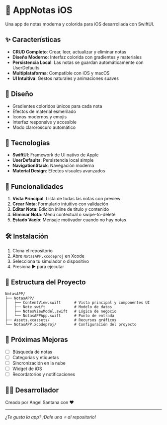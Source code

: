 # 📝 AppNotas iOS

Una app de notas moderna y colorida para iOS desarrollada con SwiftUI.

## ✨ Características

- **CRUD Completo**: Crear, leer, actualizar y eliminar notas
- **Diseño Moderno**: Interfaz colorida con gradientes y materiales
- **Persistencia Local**: Las notas se guardan automáticamente con UserDefaults
- **Multiplataforma**: Compatible con iOS y macOS
- **UI Intuitiva**: Gestos naturales y animaciones suaves

## 🎨 Diseño

- Gradientes coloridos únicos para cada nota
- Efectos de material esmerilado
- Iconos modernos y emojis
- Interfaz responsive y accesible
- Modo claro/oscuro automático

## 🚀 Tecnologías

- **SwiftUI**: Framework de UI nativo de Apple
- **UserDefaults**: Persistencia local simple
- **NavigationStack**: Navegación moderna
- **Material Design**: Efectos visuales avanzados

## 📱 Funcionalidades

1. **Vista Principal**: Lista de todas las notas con preview
2. **Crear Nota**: Formulario intuitivo con validación
3. **Editar Nota**: Edición inline de título y contenido
4. **Eliminar Nota**: Menú contextual o swipe-to-delete
5. **Estado Vacío**: Mensaje motivador cuando no hay notas

## 🛠️ Instalación

1. Clona el repositorio
2. Abre `NotasAPP.xcodeproj` en Xcode
3. Selecciona tu simulador o dispositivo
4. Presiona ▶️ para ejecutar

## 📁 Estructura del Proyecto

```
NotasAPP/
├── NotasAPP/
│   ├── ContentView.swift      # Vista principal y componentes UI
│   ├── Note.swift             # Modelo de datos
│   ├── NotesViewModel.swift   # Lógica de negocio
│   └── NotasAPPApp.swift      # Punto de entrada
├── Assets.xcassets/           # Recursos gráficos
└── NotasAPP.xcodeproj/        # Configuración del proyecto
```

## 🎯 Próximas Mejoras

- [ ] Búsqueda de notas
- [ ] Categorías y etiquetas
- [ ] Sincronización en la nube
- [ ] Widget de iOS
- [ ] Recordatorios y notificaciones

## 👨‍💻 Desarrollador

Creado por Angel Santana con ❤️

---

_¿Te gusta la app? ¡Dale una ⭐ al repositorio!_
